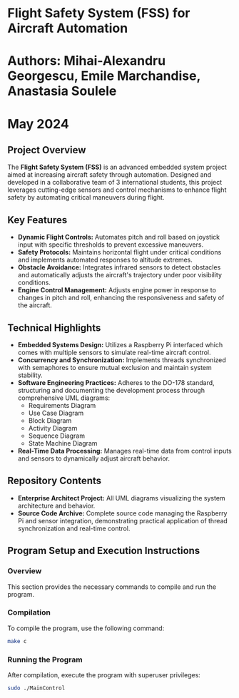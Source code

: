 # Flight Safety System (FSS) for Aircraft Automation
# Authors: Mihai-Alexandru Georgescu, Emile Marchandise, Anastasia Soulele
# May 2024

## Project Overview
The **Flight Safety System (FSS)** is an advanced embedded system project aimed at increasing aircraft safety through automation. Designed and developed in a collaborative team of 3 international students, this project leverages cutting-edge sensors and control mechanisms to enhance flight safety by automating critical maneuvers during flight.

## Key Features
- **Dynamic Flight Controls:** Automates pitch and roll based on joystick input with specific thresholds to prevent excessive maneuvers.
- **Safety Protocols:** Maintains horizontal flight under critical conditions and implements automated responses to altitude extremes.
- **Obstacle Avoidance:** Integrates infrared sensors to detect obstacles and automatically adjusts the aircraft's trajectory under poor visibility conditions.
- **Engine Control Management:** Adjusts engine power in response to changes in pitch and roll, enhancing the responsiveness and safety of the aircraft.

## Technical Highlights
- **Embedded Systems Design:** Utilizes a Raspberry Pi interfaced which comes with multiple sensors to simulate real-time aircraft control.
- **Concurrency and Synchronization:** Implements threads synchronized with semaphores to ensure mutual exclusion and maintain system stability.
- **Software Engineering Practices:** Adheres to the DO-178 standard, structuring and documenting the development process through comprehensive UML diagrams:
  - Requirements Diagram
  - Use Case Diagram
  - Block Diagram
  - Activity Diagram
  - Sequence Diagram
  - State Machine Diagram
- **Real-Time Data Processing:** Manages real-time data from control inputs and sensors to dynamically adjust aircraft behavior.

## Repository Contents
- **Enterprise Architect Project:** All UML diagrams visualizing the system architecture and behavior.
- **Source Code Archive:** Complete source code managing the Raspberry Pi and sensor integration, demonstrating practical application of thread synchronization and real-time control.

## Program Setup and Execution Instructions

### Overview
This section provides the necessary commands to compile and run the program.

### Compilation
To compile the program, use the following command:
```bash
make c
```

### Running the Program
After compilation, execute the program with superuser privileges:
```bash
sudo ./MainControl
```
